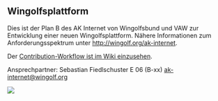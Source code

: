## Wingolfsplattform

Dies ist der Plan B des AK Internet von Wingolfsbund und VAW zur Entwicklung einer neuen Wingolfsplattform.
Nähere Informationen zum Anforderungsspektrum unter http://wingolf.org/ak-internet.

Der [Contribution-Workflow ist im Wiki einzusehen](https://github.com/fiedl/wingolfsplattform/wiki/Contribution-Workflow/).

Ansprechpartner:
Sebastian Fiedlschuster  E 06  (B-xx)
<ak-internet@wingolf.org>


<a href="http://love.travis-ci.org"><img src="http://lh3.ggpht.com/obn0J0zRytlDzhms1icTmoV6S-B-vW2v-hTwnkV9rCcWPScUGLZ3XaWmeblAJyHtzuToa3Q=s166"></a>
